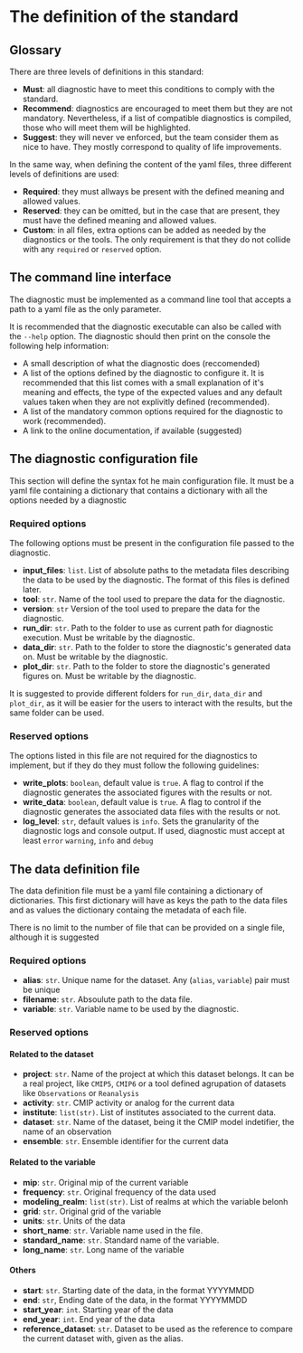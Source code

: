 # The definition of the standard

## Glossary

There are three levels of definitions in this standard:

- **Must**: all diagnostic have to meet this conditions to comply with the standard.
- **Recommend**: diagnostics are encouraged to meet them but they are not mandatory. Nevertheless, if a list of compatible diagnostics is compiled, those who will meet them will be highlighted.
- **Suggest**: they will never ve enforced, but the team consider them as nice to have. They mostly correspond to quality of life improvements.

In the same way, when defining the content of the yaml files, three different levels of definitions are  used:

- **Required**: they must allways be present with the defined meaning and allowed values.
- **Reserved**: they can be omitted, but in the case that are present, they must have the defined meaning and allowed values.
- **Custom**: in all files, extra options can be added as needed by the diagnostics or the tools. The only requirement is that they do not collide with any `required` or `reserved` option.


## The command line interface

The diagnostic must be implemented as a command line tool that accepts a path to a yaml file as the only parameter.

It is recommended that the diagnostic executable can also be called with the `--help` option. The diagnostic should then print on the console the following help information:

- A small description of what the diagnostic does (reccomended)
- A list of the options defined by the diagnostic to configure it. It is recommended that this list comes with a small explanation of it's meaning and effects, the type of the expected values and any default values taken when they are not explivitly defined (recommended).
- A list of the mandatory common options required for the diagnostic to work (recommended).
- A link to the online documentation, if available (suggested)

## The diagnostic configuration file

This section will define the syntax fot he main configuration file. It must be a yaml file containing a dictionary that contains a dictionary with all the options needed by a diagnostic

### Required options

The following options must be present in the configuration file passed to the diagnostic.

- **input_files**: `list`. List of absolute paths to the metadata files describing the data to be used by the diagnostic. The format of this files is defined later.
- **tool**: `str`. Name of the tool used to prepare the data for the diagnostic.
- **version**: `str` Version of the tool used to prepare the data for the diagnostic.
- **run_dir**: `str`. Path to the folder to use as current path for diagnostic execution. Must be writable by the diagnostic.
- **data_dir**: `str`. Path to the folder to store the  diagnostic's generated data on. Must be writable by the diagnostic.
- **plot_dir**: `str`. Path to the folder to store the  diagnostic's generated figures on. Must be writable by the diagnostic.

It is suggested to provide different folders for `run_dir`, `data_dir` and `plot_dir`, as it will be easier for the users to interact with the results, but the same folder can be used.

### Reserved options

The options listed in this file are not required for the diagnostics to implement, but if they do they must follow the following guidelines:

- **write_plots**: `boolean`, default value is `true`. A flag to control if the diagnostic generates the associated figures with the results or not.
- **write_data**: `boolean`, default value is `true`. A flag to control if the diagnostic generates the associated data files with the results or not.
- **log_level**: `str`, default values is `info`. Sets the granularity of the diagnostic logs and console output. If used, diagnostic must accept at least `error` `warning`, `info` and `debug`


## The data definition file

The data definition file must be a yaml file containing a dictionary of dictionaries. This first dictionary will have as keys the path to the data files and as values the dictionary containg the metadata of each file.

There is no limit to the number of file that can be provided on a single file, although it is suggested

### Required options

- **alias**: `str`. Unique name for the dataset. Any (`alias`, `variable`) pair must be unique
- **filename**: `str`. Absoulute path to the data file.
- **variable**: `str`. Variable name to be used by the diagnostic.

### Reserved options

#### Related to the dataset

- **project**: `str`. Name of the project at which this dataset belongs. It can be a real project, like `CMIP5`, `CMIP6` or a tool defined agrupation of datasets like `Observations` or `Reanalysis`
- **activity**: `str`. CMIP activity or analog for the current data
- **institute**: `list(str)`. List of institutes associated to the current data.
- **dataset**: `str`. Name of the dataset, being it the CMIP model indetifier, the name of an observation
- **ensemble**: `str`. Ensemble identifier for the current data

#### Related to the variable

- **mip**: `str`. Original mip of the current variable
- **frequency**: `str`. Original frequency of the data used
- **modeling_realm**: `list(str)`. List of realms at which the variable belonh
- **grid**: `str`. Original grid of the variable
- **units**: `str`. Units of the data
- **short_name**: `str`. Variable name used in the file.
- **standard_name**: `str`. Standard name of the variable.
- **long_name**: `str`. Long name of the variable

#### Others

- **start**: `str`. Starting date of the data, in the format YYYYMMDD
- **end**: `str`, Ending date of the data, in the format YYYYMMDD
- **start_year**: `int`. Starting year of the data
- **end_year**: `int`. End year of the data
- **reference_dataset**: `str`. Dataset to be used as the reference to compare the current dataset with, given as the alias.
